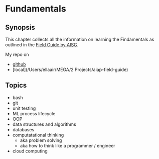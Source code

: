 # Fundamentals

## Synopsis

This chapter collects all the information on learning the Findamentals as outlined in the [Field Guide by AISG](https://epoch.aisingapore.org/aiap-field-guide/).

My repo on 
* [github](https://github.com/ellacharmed/aiap-field-guide)
* [local](/Users/ellaair/MEGA/2 Projects/aiap-field-guide)

## Topics

* bash
* git
* unit testing
* ML process lifecycle
* OOP
* data structures and algorithms
* databases
* computatational thinking
  * aka problem solving
  * aka how to think like a programmer / engineer
* cloud computing
